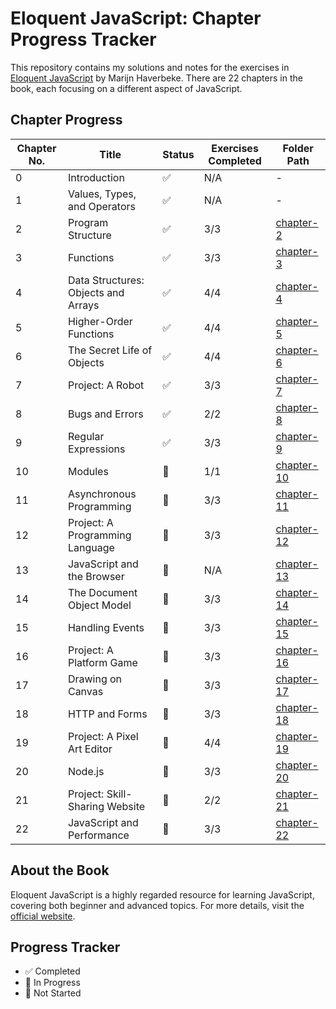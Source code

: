 # Eloquent JavaScript: Chapter Progress Tracker

This repository contains my solutions and notes for the exercises in [Eloquent JavaScript](https://eloquentjavascript.net/) by Marijn Haverbeke. There are 22 chapters in the book, each focusing on a different aspect of JavaScript.

## Chapter Progress

| Chapter No. | Title                               | Status | Exercises Completed | Folder Path                |
| ----------- | ----------------------------------- | ------ | ------------------- | -------------------------- |
| 0           | Introduction                        | ✅     | N/A                 | -                          |
| 1           | Values, Types, and Operators        | ✅     | N/A                 | -                          |
| 2           | Program Structure                   | ✅     | 3/3                 | [chapter-2](./chapter-2)   |
| 3           | Functions                           | ✅     | 3/3                 | [chapter-3](./chapter-3)   |
| 4           | Data Structures: Objects and Arrays | ✅     | 4/4                 | [chapter-4](./chapter-4)   |
| 5           | Higher-Order Functions              | ✅     | 4/4                 | [chapter-5](./chapter-5)   |
| 6           | The Secret Life of Objects          | ✅     | 4/4                 | [chapter-6](./chapter-6)   |
| 7           | Project: A Robot                    | ✅     | 3/3                 | [chapter-7](./chapter-7)   |
| 8           | Bugs and Errors                     | ✅     | 2/2                 | [chapter-8](./chapter-8)   |
| 9           | Regular Expressions                 | ✅     | 3/3                 | [chapter-9](./chapter-9)   |
| 10          | Modules                             | 🔲     | 1/1                 | [chapter-10](./chapter-10) |
| 11          | Asynchronous Programming            | 🔲     | 3/3                 | [chapter-11](./chapter-11) |
| 12          | Project: A Programming Language     | 🔲     | 3/3                 | [chapter-12](./chapter-12) |
| 13          | JavaScript and the Browser          | 🔲     | N/A                 | [chapter-13](./chapter-13) |
| 14          | The Document Object Model           | 🔲     | 3/3                 | [chapter-14](./chapter-14) |
| 15          | Handling Events                     | 🔲     | 3/3                 | [chapter-15](./chapter-15) |
| 16          | Project: A Platform Game            | 🔲     | 3/3                 | [chapter-16](./chapter-16) |
| 17          | Drawing on Canvas                   | 🔲     | 3/3                 | [chapter-17](./chapter-17) |
| 18          | HTTP and Forms                      | 🔲     | 3/3                 | [chapter-18](./chapter-18) |
| 19          | Project: A Pixel Art Editor         | 🔲     | 4/4                 | [chapter-19](./chapter-19) |
| 20          | Node.js                             | 🔲     | 3/3                 | [chapter-20](./chapter-20) |
| 21          | Project: Skill-Sharing Website      | 🔲     | 2/2                 | [chapter-21](./chapter-21) |
| 22          | JavaScript and Performance          | 🔲     | 3/3                 | [chapter-22](./chapter-22) |

## About the Book

Eloquent JavaScript is a highly regarded resource for learning JavaScript, covering both beginner and advanced topics. For more details, visit the [official website](https://eloquentjavascript.net/).

## Progress Tracker

- ✅ Completed
- 🚧 In Progress
- 🔲 Not Started
